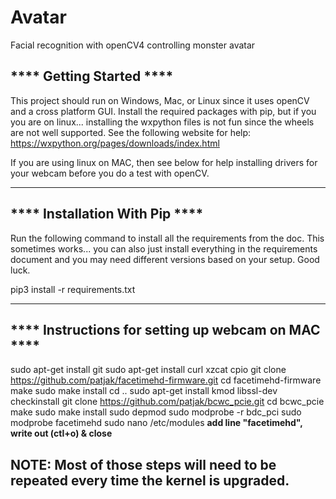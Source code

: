 # Avatar
Facial recognition with openCV4 controlling monster avatar

## ****  Getting Started ****
This project should run on Windows, Mac, or Linux since it uses openCV and a
cross platform GUI. Install the required packages with pip, but if you you are
on linux... installing the wxpython files is not fun since the wheels are not
well supported. See the following website for help:
https://wxpython.org/pages/downloads/index.html

If you are using linux on MAC, then see below for help installing drivers
for your webcam before you do a test with openCV.

--------------------------------------------------------------------------------
## **** Installation With Pip ****
Run the following command to install all the requirements from the doc.
This sometimes works... you can also just install everything in the requirements
document and you may need different versions based on your setup. Good luck.

pip3 install -r requirements.txt

--------------------------------------------------------------------------------
## **** Instructions for setting up webcam on MAC ****
sudo apt-get install git
sudo apt-get install curl xzcat cpio
git clone https://github.com/patjak/facetimehd-firmware.git
cd facetimehd-firmware
make
sudo make install
cd ..
sudo apt-get install kmod libssl-dev checkinstall
git clone https://github.com/patjak/bcwc_pcie.git
cd bcwc_pcie
make
sudo make install
sudo depmod
sudo modprobe -r bdc_pci
sudo modprobe facetimehd
sudo nano /etc/modules
**add line "facetimehd", write out (ctl+o) & close**

NOTE:
Most of those steps will need to be repeated every time the kernel is upgraded.
--------------------------------------------------------------------------------
